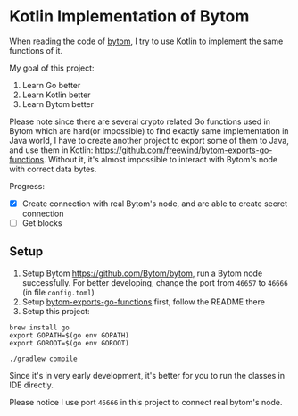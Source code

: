 Kotlin Implementation of Bytom
==============================

When reading the code of [bytom](https://github.com/Bytom/bytom), I try to use Kotlin to implement the same functions of it.

My goal of this project:
1. Learn Go better
2. Learn Kotlin better
3. Learn Bytom better

Please note since there are several crypto related Go functions used in Bytom which are hard(or impossible) to find exactly same implementation in Java world, 
I have to create another project to export some of them to Java, and use them in Kotlin: <https://github.com/freewind/bytom-exports-go-functions>.
Without it, it's almost impossible to interact with Bytom's node with correct data bytes.

Progress:
- [x] Create connection with real Bytom's node, and are able to create secret connection
- [ ] Get blocks

Setup
-----

1. Setup Bytom <https://github.com/Bytom/bytom>, run a Bytom node successfully. For better developing, change the port from `46657` to `46666` (in file `config.toml`)
1. Setup [bytom-exports-go-functions](https://github.com/freewind/bytom-exports-go-functions) first, follow the README there
2. Setup this project:

```
brew install go
export GOPATH=$(go env GOPATH)
export GOROOT=$(go env GOROOT)
```

```
./gradlew compile
```

Since it's in very early development, it's better for you to run the classes in IDE directly.

Please notice I use port `46666` in this project to connect real bytom's node.